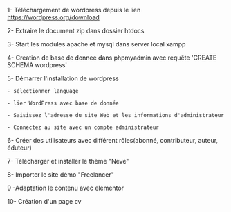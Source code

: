 1- Téléchargement de wordpress depuis le lien https://wordpress.org/download

2- Extraire le document zip dans dossier htdocs

3- Start les modules apache et mysql dans server local xampp

4- Creation de base de donnee dans phpmyadmin avec requête 'CREATE SCHEMA wordpress'

5- Démarrer l'installation de wordpress

	- sélectionner language

	- lier WordPress avec base de donnée

	- Saisissez l'adresse du site Web et les informations d'administrateur

	- Connectez au site avec un compte administrateur

6- Créer des utilisateurs avec différent rôles(abonné, contributeur, auteur, éduteur)

7- Télécharger et installer le thème "Neve"

8- Importer le site démo "Freelancer"

9 -Adaptation le contenu avec elementor

10- Création d'un page cv 
